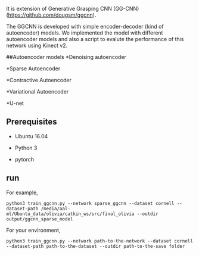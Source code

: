 It is  extension of Generative Grasping CNN (GG-CNN) (https://github.com/dougsm/ggcnn).

The GGCNN is developed with simple encoder-decoder (kind of autoencoder) models. We implemented the model with different autoencoder models and also a script to evalute the performance of this network using Kinect v2.



##Autoencoder models 
*Denoising autoencoder

*Sparse Autoencoder

*Contractive Autoencoder

*Variational Autoencoder

*U-net


## Prerequisites
* Ubuntu 16.04

* Python 3

* pytorch

## run
For example,
```
python3 train_ggcnn.py --network sparse_ggcnn --dataset cornell --dataset-path /media/aal-ml/Ubuntu_data/olivia/catkin_ws/src/final_olivia --outdir output/ggcnn_sparse_model
```
For your environment,
```
python3 train_ggcnn.py --network path-to-the-network --dataset cornell --dataset-path path-to-the-dataset --outdir path-to-the-save folder
```


